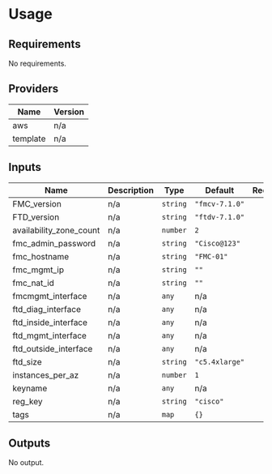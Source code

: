 # Usage
<!--- BEGIN_TF_DOCS --->
## Requirements

No requirements.

## Providers

| Name | Version |
|------|---------|
| aws | n/a |
| template | n/a |

## Inputs

| Name | Description | Type | Default | Required |
|------|-------------|------|---------|:--------:|
| FMC\_version | n/a | `string` | `"fmcv-7.1.0"` | no |
| FTD\_version | n/a | `string` | `"ftdv-7.1.0"` | no |
| availability\_zone\_count | n/a | `number` | `2` | no |
| fmc\_admin\_password | n/a | `string` | `"Cisco@123"` | no |
| fmc\_hostname | n/a | `string` | `"FMC-01"` | no |
| fmc\_mgmt\_ip | n/a | `string` | `""` | no |
| fmc\_nat\_id | n/a | `string` | `""` | no |
| fmcmgmt\_interface | n/a | `any` | n/a | yes |
| ftd\_diag\_interface | n/a | `any` | n/a | yes |
| ftd\_inside\_interface | n/a | `any` | n/a | yes |
| ftd\_mgmt\_interface | n/a | `any` | n/a | yes |
| ftd\_outside\_interface | n/a | `any` | n/a | yes |
| ftd\_size | n/a | `string` | `"c5.4xlarge"` | no |
| instances\_per\_az | n/a | `number` | `1` | no |
| keyname | n/a | `any` | n/a | yes |
| reg\_key | n/a | `string` | `"cisco"` | no |
| tags | n/a | `map` | `{}` | no |

## Outputs

No output.

<!--- END_TF_DOCS --->
